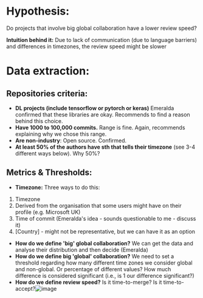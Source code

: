 # Hypothesis:
Do projects that involve big global collaboration have a lower review speed?

**Intuition behind it:** Due to lack of communication (due to language barriers) and differences in timezones, the review speed might be slower

# Data extraction:
## Repositories criteria:
- **DL projects (include tensorflow or pytorch or keras)**
  Emeralda confirmed that these libraries are okay.
  Recommends to find a reason behind this choice.
- **Have 1000 to 100,000 commits.** Range is fine. Again, recommends explaining why we chose this range.
- **Are non-industry**: Open source. Confirmed.
- **At least 50% of the authors have sth that tells their timezone** (see 3-4 different ways below). Why 50%?

## Metrics & Thresholds:
- **Timezone:** Three ways to do this:
1. Timezone
2. Derived from the organisation that some users might have on their profile (e.g. Microsoft UK)
3. Time of commit (Emeralda's idea - sounds questionable to me - discuss it)
4. [Country] - might not be representative, but we can have it as an option
- **How do we define 'big' global collaboration?**
We can get the data and analyse their distribution and then decide (Emeralda)
- **How do we define big 'global' collaboration?** We need to set a threshold regarding how many different time zones we consider global and non-global. Or percentage of different values? How much difference is considered significant (i.e., is 1 our difference significant?)
- **How do we define review speed?** Is it time-to-merge? Is it time-to-accept?![image](https://github.com/ShrushtiK/SoftwareAnalytics/assets/67713265/3ddc89bc-3ade-4ef3-b41e-202ed91af2c2)
